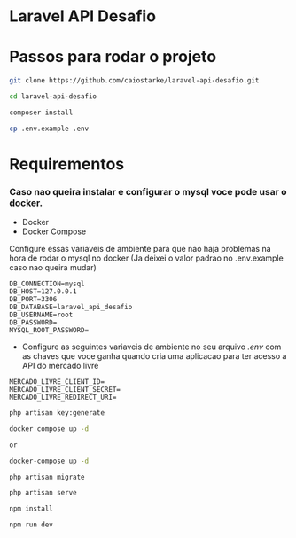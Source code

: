 # Laravel API Desafio

# Passos para rodar o projeto

```bash
git clone https://github.com/caiostarke/laravel-api-desafio.git
```

```bash
cd laravel-api-desafio
```

```bash
composer install
```

```bash    
cp .env.example .env
```

# Requirementos

### Caso nao queira instalar e configurar o mysql voce pode usar o docker. 
- Docker 
- Docker Compose

Configure essas variaveis de ambiente para que nao haja problemas na hora de rodar o mysql no docker (Ja deixei o valor padrao no .env.example caso nao queira mudar)

```.env
DB_CONNECTION=mysql
DB_HOST=127.0.0.1
DB_PORT=3306
DB_DATABASE=laravel_api_desafio
DB_USERNAME=root
DB_PASSWORD=
MYSQL_ROOT_PASSWORD=
```


- Configure as seguintes variaveis de ambiente no seu arquivo *.env* com as chaves que voce ganha quando cria uma aplicacao para ter acesso a API do mercado livre

```
MERCADO_LIVRE_CLIENT_ID=
MERCADO_LIVRE_CLIENT_SECRET=
MERCADO_LIVRE_REDIRECT_URI=
```

```bash
php artisan key:generate
```

```bash
docker compose up -d

or

docker-compose up -d
```

```bash
php artisan migrate
```

```bash
php artisan serve
```

```bash
npm install
```

```bash
npm run dev
```

